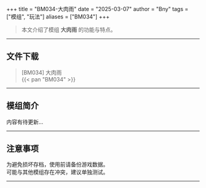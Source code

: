 +++
title = "BM034-大肉雨"
date = "2025-03-07"
author = "Bny"
tags = ["模组", "玩法"]
aliases = ["BM034"]
+++

> 本文介绍了模组 **大肉雨** 的功能与特点。

---

## 文件下载

> [BM034] 大肉雨  
{{< pan "BM034" >}}  

---

## 模组简介

>  
内容有待更新...  

---

## 注意事项

>  
为避免损坏存档，使用前请备份游戏数据。  
可能与其他模组存在冲突，建议单独测试。  

---

